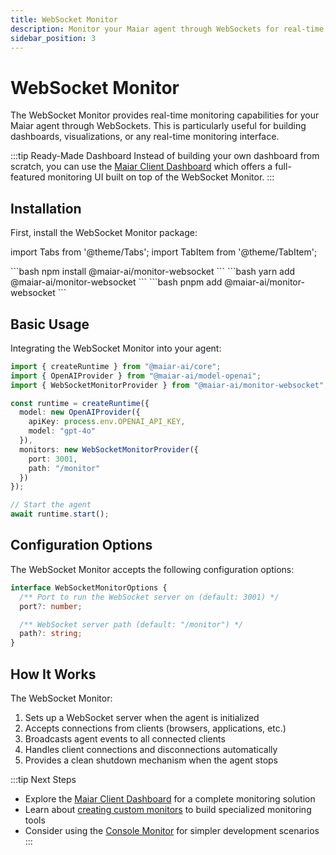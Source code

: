```yaml
---
title: WebSocket Monitor
description: Monitor your Maiar agent through WebSockets for real-time dashboards
sidebar_position: 3
---
```


# WebSocket Monitor

The WebSocket Monitor provides real-time monitoring capabilities for your Maiar agent through WebSockets. This is particularly useful for building dashboards, visualizations, or any real-time monitoring interface.

:::tip Ready-Made Dashboard
Instead of building your own dashboard from scratch, you can use the [Maiar Client Dashboard](./maiar-client) which offers a full-featured monitoring UI built on top of the WebSocket Monitor.
:::

## Installation

First, install the WebSocket Monitor package:

import Tabs from '@theme/Tabs';
import TabItem from '@theme/TabItem';

<Tabs groupId="package-manager">
  <TabItem value="npm" label="npm">
```bash
npm install @maiar-ai/monitor-websocket
```
  </TabItem>
  <TabItem value="yarn" label="yarn">
```bash
yarn add @maiar-ai/monitor-websocket
```
  </TabItem>
  <TabItem value="pnpm" label="pnpm" default>
```bash
pnpm add @maiar-ai/monitor-websocket
```
  </TabItem>
</Tabs>

## Basic Usage

Integrating the WebSocket Monitor into your agent:

```typescript
import { createRuntime } from "@maiar-ai/core";
import { OpenAIProvider } from "@maiar-ai/model-openai";
import { WebSocketMonitorProvider } from "@maiar-ai/monitor-websocket";

const runtime = createRuntime({
  model: new OpenAIProvider({
    apiKey: process.env.OPENAI_API_KEY,
    model: "gpt-4o"
  }),
  monitors: new WebSocketMonitorProvider({
    port: 3001,
    path: "/monitor"
  })
});

// Start the agent
await runtime.start();
```

## Configuration Options

The WebSocket Monitor accepts the following configuration options:

```typescript
interface WebSocketMonitorOptions {
  /** Port to run the WebSocket server on (default: 3001) */
  port?: number;

  /** WebSocket server path (default: "/monitor") */
  path?: string;
}
```

## How It Works

The WebSocket Monitor:

1. Sets up a WebSocket server when the agent is initialized
2. Accepts connections from clients (browsers, applications, etc.)
3. Broadcasts agent events to all connected clients
4. Handles client connections and disconnections automatically
5. Provides a clean shutdown mechanism when the agent stops

:::tip Next Steps

- Explore the [Maiar Client Dashboard](./maiar-client) for a complete monitoring solution
- Learn about [creating custom monitors](./custom-monitors) to build specialized monitoring tools
- Consider using the [Console Monitor](./console-monitor) for simpler development scenarios
  :::
